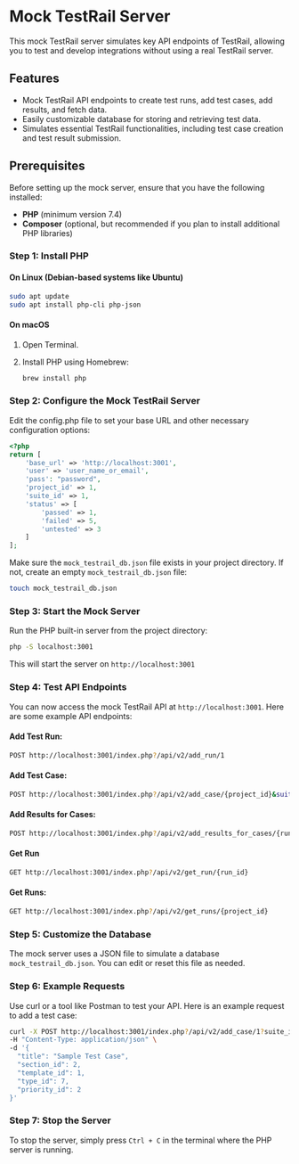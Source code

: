 # Mock TestRail Server

This mock TestRail server simulates key API endpoints of TestRail, allowing you to test and develop integrations without using a real TestRail server.

## Features

- Mock TestRail API endpoints to create test runs, add test cases, add results, and fetch data.
- Easily customizable database for storing and retrieving test data.
- Simulates essential TestRail functionalities, including test case creation and test result submission.

## Prerequisites

Before setting up the mock server, ensure that you have the following installed:

- **PHP** (minimum version 7.4)
- **Composer** (optional, but recommended if you plan to install additional PHP libraries)

### Step 1: Install PHP

#### On Linux (Debian-based systems like Ubuntu)

```bash
sudo apt update
sudo apt install php-cli php-json
```

#### On macOS

1. Open Terminal.
2. Install PHP using Homebrew:

   ```bash
   brew install php
   ```

### Step 2: Configure the Mock TestRail Server

Edit the config.php file to set your base URL and other necessary configuration options:

```php
<?php
return [
    'base_url' => 'http://localhost:3001',
    'user' => 'user_name_or_email',
    'pass': "password",
    'project_id' => 1,
    'suite_id' => 1,
    'status' => [
        'passed' => 1,
        'failed' => 5,
        'untested' => 3
    ]
];
```

Make sure the `mock_testrail_db.json` file exists in your project directory. If not, create an empty `mock_testrail_db.json` file:

```bash
touch mock_testrail_db.json
```
### Step 3: Start the Mock Server

Run the PHP built-in server from the project directory:

```bash
php -S localhost:3001
```
This will start the server on `http://localhost:3001`

### Step 4: Test API Endpoints
You can now access the mock TestRail API at `http://localhost:3001`. Here are some example API endpoints:

#### Add Test Run:
```bash
POST http://localhost:3001/index.php?/api/v2/add_run/1
```
#### Add Test Case:
```bash
POST http://localhost:3001/index.php?/api/v2/add_case/{project_id}&suite_id={suite_id}
```
#### Add Results for Cases:
```bash
POST http://localhost:3001/index.php?/api/v2/add_results_for_cases/{run_id}
```
#### Get Run
```bash
GET http://localhost:3001/index.php?/api/v2/get_run/{run_id}
```
#### Get Runs:
```bash
GET http://localhost:3001/index.php?/api/v2/get_runs/{project_id}
```

### Step 5: Customize the Database

The mock server uses a JSON file to simulate a database `mock_testrail_db.json`. You can edit or reset this file as needed.

### Step 6: Example Requests
Use curl or a tool like Postman to test your API. Here is an example request to add a test case:

```bash
curl -X POST http://localhost:3001/index.php?/api/v2/add_case/1?suite_id=1 \
-H "Content-Type: application/json" \
-d '{
  "title": "Sample Test Case",
  "section_id": 2,
  "template_id": 1,
  "type_id": 7,
  "priority_id": 2
}'
```

### Step 7: Stop the Server
To stop the server, simply press ` Ctrl + C ` in the terminal where the PHP server is running.